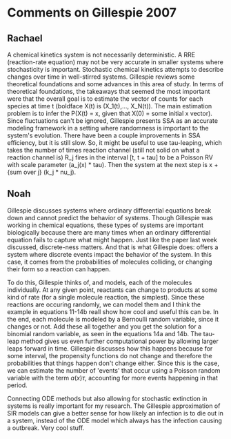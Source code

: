 # Comments on Gillespie 2007

## Rachael 

A chemical kinetics system is not necessarily deterministic. A RRE (reaction-rate equation) may not be very accurate in smaller systems where stochasticity is important. Stochastic chemical kinetics attempts to describe changes over time in well-stirred systems. Gillespie reviews some theoretical foundations and some advances in this area of study. In terms of theoretical foundations, the takeaways that seemed the most important were that the overall goal is to estimate the vector of counts for each species at time t (boldface X(t) is (X_1(t),..., X_N(t)). The main estimation problem is to infer the P(X(t) = x, given that X(0) = some initial x vector). Since fluctuations can't be ignored, Gillespie presents SSA as an accurate modeling framework in a setting where randomness is important to the system's evolution. There have been a couple improvements in SSA efficiency, but it is still slow. So, it might be useful to use tau-leaping, which takes the number of times reaction channel (still not solid on what a reaction channel is) R_j fires in the interval [t, t + tau] to be a Poisson RV with scale parameter (a_j(x) * tau). Then the system at the next step is x + {sum over j} (k_j * nu_j). 


## Noah

Gillespie discusses systems where ordinary differential equations break down and cannot predict the behavior of systems.
Though Gillespie was working in chemical equations, these types of systems are important biologically because there are many times when an ordinary differential equation fails to capture what might happen.
Just like the paper last week discussed, discrete-ness matters.
And that is what Gillespie does: offers a system where discrete events impact the behavior of the system.
In this case, it comes from the probabilities of molecules colliding, or changing their form so a reaction can happen.

To do this, Gillespie thinks of, and models, each of the molecules individually.
At any given point, reactants can change to products at some kind of rate (for a single molecule reaction, the simplest).
Since these reactions are occuring randomly, we can model them and I think the example in equations 11-14b reall show how cool and useful this can be.
In the end, each molecule is modeled by a Bernoulli random variable, since it changes or not.
Add these all together and you get the solution for a binomial random variable, as seen in the equations 14a and 14b.
The tau-leap method gives us even further computational power by allowing larger leaps forward in time.
Gillespie discusses how this happens because for some interval, the propensity functions do not change and therefore the probabilities that things happen don't change either.
Since this is the case, we can estimate the number of 'events' that occur using a Poisson random variable with the term $a(x)\tau$, accounting for more events happening in that period.

Connecting ODE methods but also allowing for stochastic extinction in systems is really important for my research.
The Gillespie approximation of SIR models can give a better sense for how likely an infection is to die out in a system, instead of the ODE model which always has the infection causing a outbreak.
Very cool stuff.
